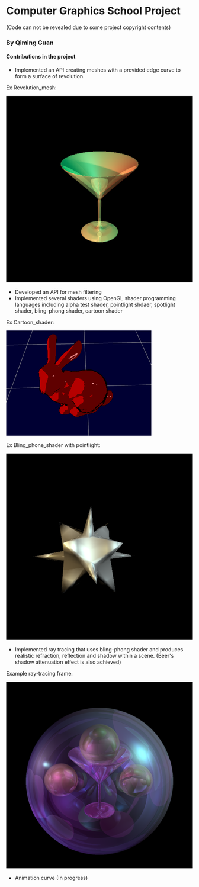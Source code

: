 # Computer Graphics School Project
(Code can not be revealed due to some project copyright contents)
### By Qiming Guan

#### Contributions in the project
  - Implemented an API creating meshes with a provided edge curve to form a surface of revolution.
  
Ex Revolution_mesh:

![Revolution_mesh](revolution_mesh.png)

  - Developed an API for mesh filtering
  - Implemented several shaders using OpenGL shader programming languages including alpha test shader, pointlight shdaer, spotlight shader, bling-phong shader, cartoon shader
  
  Ex Cartoon_shader:
  
  ![Cartoon_shader](cartoon_shader.png)
  
  Ex Bling_phone_shader with pointlight:
  
  ![Bling_phone_shader](bling_phong_shader.png)
  
  - Implemented ray tracing that uses bling-phong shader and produces realistic refraction, reflection and shadow within a scene. (Beer's shadow attenuation effect is also achieved)
  
  Example ray-tracing frame:

  ![Ray-tracing frame](ray_tracing.png)
  - Animation curve (In progress)
